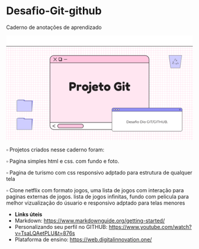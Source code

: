 # Desafio-Git-github
Caderno de anotações de aprendizado

<img src="desafio.png">

<p> ▫️ Projetos criados nesse caderno foram:</p>
<p>▫️ Pagina simples html e css. com fundo e foto.</p>
<p>▫️ Pagina de turismo com css responsivo adptado para estrutura de qualquer tela </p>
<p> ▫️ Clone netflix com formato jogos, uma lista de jogos com interação para paginas externas de jogos.
  lista de jogos infinitas, fundo com pelicula para melhor vizualização do úsuario e responsivo adptado para telas menores </p>


- **Links úteis**
- Markdown: https://www.markdownguide.org/getting-started/
- Personalizando seu perfil no GITHUB: https://www.youtube.com/watch?v=TsaLQAetPLU&t=876s
- Plataforma de ensino: https://web.digitalinnovation.one/

